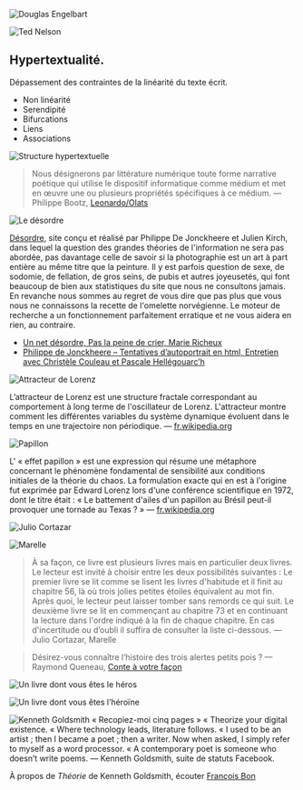 ![Douglas Engelbart](images/400-07-doug-two-mice-1984.jpg "Douglas Engelbart")

![Ted Nelson](images/tednelson.jpg "Ted Nelson")

## Hypertextualité. 
Dépassement des contraintes de la linéarité du texte écrit. 
- Non linéarité 
- Serendipité 
- Bifurcations 
- Liens
- Associations

![Structure hypertextuelle](images/structure-hypertextuelle.gif "Structure hypertextuelle")

> Nous désignerons par littérature numérique toute forme narrative poétique qui utilise le dispositif informatique comme médium et met en œuvre une ou plusieurs propriétés spécifiques à ce médium.
— Philippe Bootz, [Leonardo/Olats](http://www.olats.org/livresetudes/basiques/litteraturenumerique/1_basiquesLN.php)

![Le désordre](images/desordre.png "Le plan du désordre")

[Désordre](http://desordre.net), site conçu et réalisé par Philippe De Jonckheere et Julien Kirch, dans lequel la question des grandes théories de l'information ne sera pas abordée, pas davantage celle de savoir si la photographie est un art à part entière au même titre que la peinture. Il y est parfois question de sexe, de sodomie, de fellation, de gros seins, de pubis et autres joyeusetés, qui font beaucoup de bien aux statistiques du site que nous ne consultons jamais. En revanche nous sommes au regret de vous dire que pas plus que vous nous ne connaissons la recette de l'omelette norvégienne. Le moteur de recherche a un fonctionnement parfaitement erratique et ne vous aidera en rien, au contraire.
+ [Un net désordre,  Pas la peine de crier, Marie Richeux](https://www.franceculture.fr/emissions/pas-la-peine-de-crier/un-net-desordre)
+ [Philippe de Jonckheere – Tentatives d’autoportrait en html, Entretien avec Christèle Couleau et Pascale Hellégouarc’h](https://journals.openedition.org/genesis/518)

![Attracteur de Lorenz](images/800px-lorenz-attractor-boxed-svg.png "Attracteur de Lorenz")

L’attracteur de Lorenz est une structure fractale correspondant au comportement à long terme de l'oscillateur de Lorenz. L'attracteur montre comment les différentes variables du système dynamique évoluent dans le temps en une trajectoire non périodique. 
— [fr.wikipedia.org](https://fr.wikipedia.org/wiki/Attracteur_de_Lorenz)

![Papillon](images/sphinx-tete-mort-godart-iiic.jpg)

L' « effet papillon » est une expression qui résume une métaphore concernant le phénomène fondamental de sensibilité aux conditions initiales de la théorie du chaos. La formulation exacte qui en est à l'origine fut exprimée par Edward Lorenz lors d'une conférence scientifique en 1972, dont le titre était : « Le battement d'ailes d'un papillon au Brésil peut-il provoquer une tornade au Texas ? »
— [fr.wikipedia.org](https://fr.wikipedia.org/wiki/Effet_papillon)

![Julio Cortazar](images/julio-cortazar.jpg "Julio Cortazar")

![Marelle](images/rayuela-julio-cortc3a1zar.jpg "Marelle")

> À sa façon, ce livre est plusieurs livres mais en particulier deux livres. Le lecteur est invité à choisir entre les deux possibilités suivantes : 
Le premier livre se lit comme se lisent les livres d'habitude et il finit au chapitre 56, là où trois jolies petites étoiles équivalent au mot fin. Après quoi, le lecteur peut laisser tomber sans remords ce qui suit.
Le deuxième livre se lit en commençant au chapitre 73 et en continuant la lecture dans l'ordre indiqué à la fin de chaque chapitre. En cas d'incertitude ou d’oubli il suffira de consulter la liste ci-dessous.
— Julio Cortazar, Marelle

> Désirez-vous connaître l’histoire des trois alertes petits pois ?
— Raymond Queneau, [Conte à votre façon](https://oulipo.net/fr/contraintes/conte-a-votre-facon)

![Un livre dont vous êtes le héros](images/un-livre-dont-vous-etes-le-heros-le-labyrinthe-du-roi-minos-364.jpg "Un livre dont vous êtes le héros")

![Un livre dont vous êtes l’héroïne](images/la-nuit-aux-mille-et-un-amants-devenez-l-hero.png "Un livre dont vous êtes l’héroïne")

![Kenneth Goldsmith](images/goldsmith-kenneth-assume-no-readership-800-fb-0.jpg "Kenneth Goldsmith")
« Recopiez-moi cinq pages »
« Theorize your digital existence.
« Where technology leads, literature follows.
« I used to be an artist ; then I became a poet ; then a writer. Now when asked, I simply refer to myself as a word processor.
« A contemporary poet is someone who doesn’t write poems.
— Kenneth Goldsmith, suite de statuts Facebook.

À propos de *Théorie* de Kenneth Goldsmith, écouter [François Bon](https://www.tierslivre.net/spip/spip.php?article4016)
